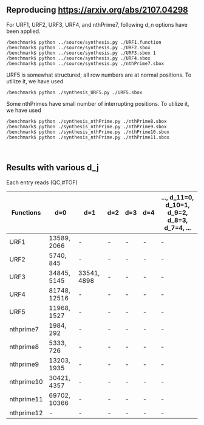 ## Reproducing https://arxiv.org/abs/2107.04298

For URF1, URF2, URF3, URF4, and nthPrime7, following d_n options have been applied.

```
/benchmark$ python ../source/synthesis.py ./URF1.function
/benchmark$ python ../source/synthesis.py ./URF2.sbox
/benchmark$ python ../source/synthesis.py ./URF3.sbox 1
/benchmark$ python ../source/synthesis.py ./URF4.sbox
/benchmark$ python ../source/synthesis.py ./nthPrime7.sbox
```

URF5 is somewhat structured; all row numbers are at normal positions. To utilize it, we have used
```
/benchmark$ python ./synthesis_URF5.py ./URF5.sbox
```

Some nthPrimes have small number of interrupting positions. To utilize it, we have used
```
/benchmark$ python ./synthesis_nthPrime.py ./nthPrime8.sbox
/benchmark$ python ./synthesis_nthPrime.py ./nthPrime9.sbox
/benchmark$ python ./synthesis_nthPrime.py ./nthPrime10.sbox
/benchmark$ python ./synthesis_nthPrime.py ./nthPrime11.sbox
```
</br>

## Results with various d_j  
Each entry reads (QC,#TOF)  

|  Functions |      d=0      |      d=1      |      d=2      |      d=3      |      d=4      | ..., d_11=0, d_10=1, d_9=2, d_8=3, d_7=4, ... |
|    ----    |      ----     |     ----      |     ----      |     ----      |     ----      |                       ----                    |
|    URF1    | 13589, 2066   |        -      |       -       |       -       |       -       |                        -                      |
|    URF2    | 5740, 845     |       -       |       -       |       -       |       -       |                        -                      |
|    URF3    | 34845, 5145   | 33541, 4898   |       -       |       -       |       -       |                        -                      |
|    URF4    | 81748, 12516  |       -       |       -       |       -       |       -       |                        -                      |
|    URF5    | 11968, 1527   |       -       |       -       |       -       |       -       |                        -                      |
| nthprime7  | 1984, 292     |       -       |       -       |       -       |       -       |                        -                      |
| nthprime8  | 5333, 726     |        -      |       -       |       -       |       -       |                        -                      |
| nthprime9  | 13203, 1935   |       -       |       -       |       -       |       -       |                        -                      |
| nthprime10 | 30421, 4357   |       -       |       -       |       -       |       -       |                        -                      |
| nthprime11 | 69702, 10366  |       -       |       -       |       -       |       -       |                        -                      |
| nthprime12 |       -       |       -       |       -       |       -       |       -       |                        -                      |

